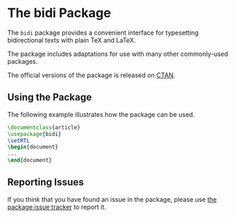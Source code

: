 # The bidi Package
The `bidi` package provides a convenient interface for typesetting 
bidirectional texts with plain TeX and LaTeX. 

The package includes adaptations for use with many other commonly-used 
packages.

The official versions of the package is released on [CTAN](https://ctan.org/pkg/bidi).

## Using the Package
The following example illustrates how the package can be used.
````tex
\documentclass{article}
\usepackage{bidi}
\setRTL
\begin{document}
...
\end{document}
````

## Reporting Issues
If you think that you have found an issue in the package, please use 
[the package issue tracker](https://github.com/persiantex/bidi/issues) 
to report it.
